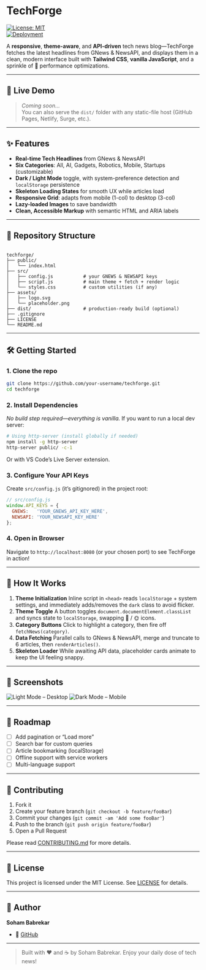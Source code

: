 
# TechForge

[![License: MIT](https://img.shields.io/badge/License-MIT-yellow.svg)](LICENSE)  
[![Deployment](https://img.shields.io/badge/deployed-static-blue)]()

A **responsive**, **theme-aware**, and **API-driven** tech news blog—TechForge fetches the latest headlines from GNews & NewsAPI, and displays them in a clean, modern interface built with **Tailwind CSS**, **vanilla JavaScript**, and a sprinkle of 🚀 performance optimizations.

---

## 🚀 Live Demo

> _Coming soon…_  
> You can also serve the `dist/` folder with any static-file host (GitHub Pages, Netlify, Surge, etc.).

---

## ✨ Features

- **Real-time Tech Headlines** from GNews & NewsAPI  
- **Six Categories**: All, AI, Gadgets, Robotics, Mobile, Startups (customizable)  
- **Dark / Light Mode** toggle, with system-preference detection and `localStorage` persistence  
- **Skeleton Loading States** for smooth UX while articles load  
- **Responsive Grid**: adapts from mobile (1-col) to desktop (3-col)  
- **Lazy-loaded Images** to save bandwidth  
- **Clean, Accessible Markup** with semantic HTML and ARIA labels  

---

## 📁 Repository Structure

```

techforge/
├── public/
│   └── index.html
├── src/
│   ├── config.js           # your GNEWS & NEWSAPI keys
│   ├── script.js           # main theme + fetch + render logic
│   └── styles.css          # custom utilities (if any)
├── assets/
│   ├── logo.svg
│   └── placeholder.png
├── dist/                   # production-ready build (optional)
├── .gitignore
├── LICENSE
└── README.md

````

---

## 🛠️ Getting Started

### 1. Clone the repo

```bash
git clone https://github.com/your-username/techforge.git
cd techforge
````

### 2. Install Dependencies

*No build step required—everything is vanilla.*
If you want to run a local dev server:

```bash
# Using http-server (install globally if needed)
npm install -g http-server
http-server public/ -c-1
```

Or with VS Code’s Live Server extension.

### 3. Configure Your API Keys

Create `src/config.js` (it’s gitignored) in the project root:

```js
// src/config.js
window.API_KEYS = {
  GNEWS:   'YOUR_GNEWS_API_KEY_HERE',
  NEWSAPI: 'YOUR_NEWSAPI_KEY_HERE'
};
```

### 4. Open in Browser

Navigate to `http://localhost:8080` (or your chosen port) to see TechForge in action!

---

## 🧩 How It Works

1. **Theme Initialization**
   Inline script in `<head>` reads `localStorage` + system settings, and immediately adds/removes the `dark` class to avoid flicker.
2. **Theme Toggle**
   A button toggles `document.documentElement.classList` and syncs state to `localStorage`, swapping 🌙 / 🌞 icons.
3. **Category Buttons**
   Click to highlight a category, then fire off `fetchNews(category)`.
4. **Data Fetching**
   Parallel calls to GNews & NewsAPI, merge and truncate to 6 articles, then `renderArticles()`.
5. **Skeleton Loader**
   While awaiting API data, placeholder cards animate to keep the UI feeling snappy.

---

## 🎨 Screenshots

![Light Mode – Desktop](docs/screenshots/light-desktop.png)
![Dark Mode – Mobile](docs/screenshots/dark-mobile.png)

---

## 🧭 Roadmap

* [ ] Add pagination or “Load more”
* [ ] Search bar for custom queries
* [ ] Article bookmarking (localStorage)
* [ ] Offline support with service workers
* [ ] Multi-language support

---

## 🤝 Contributing

1. Fork it
2. Create your feature branch (`git checkout -b feature/fooBar`)
3. Commit your changes (`git commit -am 'Add some fooBar'`)
4. Push to the branch (`git push origin feature/fooBar`)
5. Open a Pull Request

Please read [CONTRIBUTING.md](CONTRIBUTING.md) for more details.

---

## 📜 License

This project is licensed under the MIT License. See [LICENSE](LICENSE) for details.

---

## 👤 Author

**Soham Babrekar**

* 🔗 [GitHub](https://github.com/SohamBabrekar)

---

> Built with ❤️ and ☕ by Soham Babrekar. Enjoy your daily dose of tech news!

